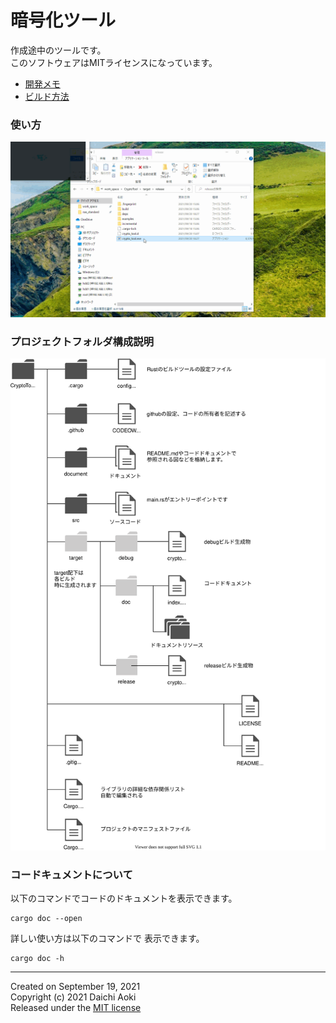 # 暗号化ツール

作成途中のツールです。  
このソフトウェアはMITライセンスになっています。  

- [開発メモ](./document/development_note.md)  
- [ビルド方法](./document/build_note.md)  


### 使い方
![](gif/set_context_menu.gif)


### プロジェクトフォルダ構成説明
![](document/project_directory.drawio.svg)

### コードキュメントについて
以下のコマンドでコードのドキュメントを表示できます。  
```
cargo doc --open
```

詳しい使い方は以下のコマンドで 表示できます。
```
cargo doc -h
```


---
Created on September 19, 2021  
Copyright (c) 2021 Daichi Aoki  
Released under the [MIT license](https://github.com/blz-soft/CryptoTool/blob/main/LICENSE)  